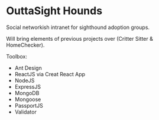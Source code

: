 # OuttaSight Hounds

Social networkish intranet for sighthound adoption groups.

Will bring elements of previous projects over (Critter Sitter & HomeChecker).

Toolbox:

- Ant Design
- ReactJS via Creat React App
- NodeJS
- ExpressJS
- MongoDB
- Mongoose
- PassportJS
- Validator
